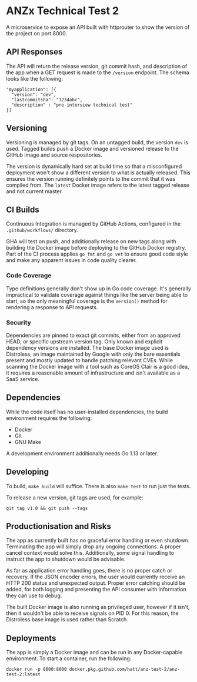 # ANZx Technical Test 2

A microservice to expose an API built with httprouter to show the version of the project on port 8000.


## API Responses

The API will return the release version, git commit hash, and description of the app when a GET request
is made to the `/version` endpoint. The schema looks like the following:

```
"myapplication": [{
  "version": "dev",
  "lastcommitsha": "1234abc",
  "description" : "pre-interview technical test"
}]
```


## Versioning

Versioning is managed by git tags. On an untagged build, the version `dev` is used. Tagged builds
push a Docker image and versioned release to the GitHub image and source respositories.

The version is dynamically hard set at build time so that a misconfigured deployment won't show a different
version to what is actually released. This ensures the version running definitely points to the commit
that it was compiled from. The `latest` Docker image refers to the latest tagged release and not current master.


## CI Builds

Continuous Integration is managed by GitHub Actions, configured in the `.github/workflows/` directory.

GHA will test on push, and additionally release on new tags along with building the Docker image before
deploying to the GitHub Docker registry. Part of the CI process applies `go fmt` and `go vet` to ensure
good code style and make any apparent issues in code quality clearer.

### Code Coverage

Type definitions generally don't show up in Go code coverage. It's generally impractical to validate
coverage against things like the server being able to start, so the only meaningful coverage is the
`Version()` method for rendering a response to API requests.

### Security

Dependencies are pinned to exact git commits, either from an approved HEAD, or specific upstream
version tag. Only known and explicit dependency versions are installed. The base Docker image used
is Distroless, an image maintained by Google with only the bare essentials present and mostly
updated to handle patching relevant CVEs. While scanning the Docker image with a tool such as
CoreOS Clair is a good idea, it requires a reasonable amount of infrastructure and isn't available
as a SaaS service.


## Dependencies

While the code itself has no user-installed dependencies, the build environment requires the following:

- Docker
- Git
- GNU Make

A development environment additionally needs Go 1.13 or later.


## Developing

To build, `make build` will suffice. There is also `make test` to run just the tests.

To release a new version, git tags are used, for example:

```
git tag v1.0 && git push --tags
```


## Productionisation and Risks

The app as currently built has no graceful error handling or even shutdown. Terminating the app will
simply drop any ongoing connections. A proper cancel context would solve this. Additionally, some
signal handling to instruct the app to shutdown would be advisable.

As far as application error handling goes, there is no proper catch or recovery. If the JSON encoder
errors, the user would currently receive an HTTP 200 status and unexpected output. Proper error catching
should be added, for both logging and presenting the API consumer with information they can use to debug.

The built Docker image is also running as privileged user, however if it isn't, then it wouldn't be able
to receive signals on PID 0. For this reason, the Distroless base image is used rather than Scratch.


## Deployments

The app is simply a Docker image and can be run in any Docker-capable environment. To start a container,
run the following:

```
docker run -p 8000:8000 docker.pkg.github.com/hatt/anz-test-2/anz-test-2:latest
```
